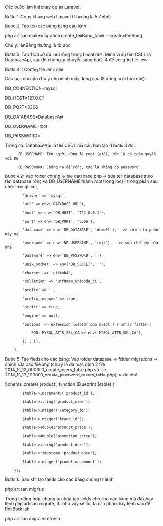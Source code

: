 Các bước làm khi chạy dự án Laravel:

Bước 1: Copy khung web Laravel (Thường là 5.7 nhé)

Bước 2: Tạo tên các bảng bằng câu lệnh

php artisan make:migration create_tênBảng_table --create=tênBảng

Chú ý: tênBảng thường là tb_abc

Bước 3: Tạo 1 Cơ sở dữ liệu rỗng trong Local nhé:
Mình ví dụ tên CSDL là DatabaseApi, sau đó chúng ta chuyển sang bước 4 để congfig file .env

Bước 4.1: Config file .env nhé

Các bạn chỉ cần chú ý cho mình mấy dòng sau (3 dòng cuối thôi nhé):

DB_CONNECTION=mysql

DB_HOST=127.0.0.1

DB_PORT=3306

DB_DATABASE=DatabaseApi

DB_USERNAME=root

DB_PASSWORD=

Trong đó: DatabaseApi là tên CSDL mà các bạn tạo ở bước 3 đó.

          DB_USERNAME: Tên người dùng là root (gốc), tức là có toàn quyền với DB
          
          DB_PASSWORD: Chúng ta để rỗng, tức là không có password
  
  
Bước 4.2: Vào folder config -> file database.php ->  sửa tên database theo tên database rỗng và DB_USERNAME thành root trong local, trong phần sau nhé:
'mysql' => [

            'driver' => 'mysql',
            
            'url' => env('DATABASE_URL'),
            
            'host' => env('DB_HOST', '127.0.0.1'),
            
            'port' => env('DB_PORT', '3306'),
            
            'database' => env('DB_DATABASE', 'demo01'), -->> chính là phần này nè
            
            'username' => env('DB_USERNAME', 'root'), -->> sửa chỗ này nữa nhé
            
            'password' => env('DB_PASSWORD', ''),
            
            'unix_socket' => env('DB_SOCKET', ''),
            
            'charset' => 'utf8mb4',
            
            'collation' => 'utf8mb4_unicode_ci',
            
            'prefix' => '',
            
            'prefix_indexes' => true,
            
            'strict' => true,
            
            'engine' => null,
            
            'options' => extension_loaded('pdo_mysql') ? array_filter([
            
                PDO::MYSQL_ATTR_SSL_CA => env('MYSQL_ATTR_SSL_CA'),
                
            ]) : [],
            
        ],
          
Bước 5: Tạo fieds cho các bảng:
Vào folder database -> folder migrations -> chỉnh sửa các file php (chú ý là đã mặc định 2 file 2014_10_12_000000_create_users_table.php và file 2014_10_12_100000_create_password_resets_table.php), ví dụ nhé

Schema::create('product', function (Blueprint $table) {

            $table->increments('product_id');
            
            $table->string('product_name');
            
            $table->integer('category_id');
            
            $table->integer('brand_id');
            
            $table->double('product_price');
            
            $table->double('promotion_price');
            
            $table->string('product_desc');
            
            $table->timestamp('product_date');
            
            $table->integer('promotion_amount');
            
        });





Bước 6: Sau khi tạo fields cho các bảng chúng ta lệnh

php artisan migrate

Trong trường hợp, chúng ta chưa tạo fields cho cho các bảng mà đã chạy lệnh php artisan migrate, thì như vậy sẽ lỗi, ta cần phải chạy lệnh sau để RollBack lại:

php artisan migrate:refresh
